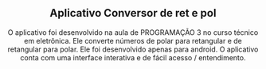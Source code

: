 <div align = "center">
  
#
## Aplicativo Conversor de ret e pol

O aplicativo foi desenvolvido na aula de PROGRAMAÇÃO 3 no curso técnico em eletrônica. Ele converte números de polar para retangular e de retangular para polar. Ele foi desenvolvido apenas para android. O aplicativo conta com uma interface interativa e de fácil acesso / entendimento.
   </div>
